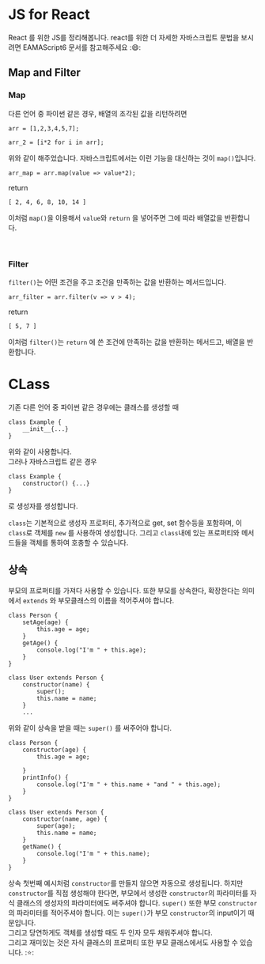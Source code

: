 # JS for React
React 를 위한 JS를 정리해봅니다. react를 위한 더 자세한 자바스크립트 문법을 보시려면 EAMAScript6 문서를 참고해주세요 ::smile::

## Map and Filter

### Map
다른 언어 중 파이썬 같은 경우, 배열의 조각된 값을 리턴하려면

```
arr = [1,2,3,4,5,7];

arr_2 = [i*2 for i in arr];
```

위와 같이 해주었습니다. 자바스크립트에서는 이런 기능을 대신하는 것이 `map()`입니다.

```
arr_map = arr.map(value => value*2);

```

return
```
[ 2, 4, 6, 8, 10, 14 ]
```


이처럼 `map()`을 이용해서 `value`와 `return` 을 넣어주면 그에 따라 배열값을 반환합니다.

<br/>

### Filter
`filter()`는 어떤 조건을 주고 조건을 만족하는 값을 반환하는 메서드입니다.

```
arr_filter = arr.filter(v => v > 4);
```
return
```
[ 5, 7 ]
```
이처럼 `filter()`는 `return` 에 쓴 조건에 만족하는 값을 반환하는 메서드고, 배열을 반환합니다.

# CLass

기존 다른 언어 중 파이썬 같은 경우에는 클래스를 생성할 때

```
class Example {
    __init__{...}
}
```
위와 같이 사용합니다.       
그러나 자바스크립트 같은 경우

```
class Example {
    constructor() {...}
}
```
로 생성자를 생성합니다. 

`class`는 기본적으로 생성자 프로퍼티, 추가적으로 get, set 함수등을 포함하며, 이 `class`로 객체를 `new` 를 사용하여 생성합니다. 그리고 `class`내에 있는 프로퍼티와 메서드들을 객체를 통하여 호충할 수 있습니다.

## 상속

부모의 프로퍼티를 가져다 사용할 수 있습니다. 또한 부모를 상속한다, 확장한다는 의미에서
`extends` 와 부모클래스의 이름을 적어주셔야 합니다.

```
class Person {
    setAge(age) {
        this.age = age;
    }
    getAge() {
        console.log("I'm " + this.age);
    }
}

class User extends Person {
    constructor(name) {
        super();
        this.name = name;
    }
    ...
```
위와 같이 상속을 받을 때는 `super()` 를 써주어야 합니다.

```
class Person {
    constructor(age) {
        this.age = age;
        
    }
    printInfo() {
        console.log("I'm " + this.name + "and " + this.age);
    }
}

class User extends Person {
    constructor(name, age) {
        super(age);
        this.name = name;
    }
    getName() {
        console.log("I'm " + this.name);
    }
}
```
상속 첫번째 예시처럼 `constructor`를 만들지 않으면 자동으로 생성됩니다.
하지만 `constructor`를 직접 생성해야 한다면, 부모에서 생성한 `constructor`의 파라미터를 자식 클래스의 생성자의 파라미터에도 써주셔야 합니다. `super()` 또한 부모 `constructor`의 파라미터를 적어주셔야 합니다. 이는 `super()`가 부모 `constructor`의 input이기 때문입니다.      
그리고 당연하게도 객체를 생성할 때도 두 인자 모두 채워주셔야 합니다.        
그리고 재미있는 것은 자식 클래스의 프로퍼티 또한 부모 클래스에서도 사용할 수 있습니다. ::star::